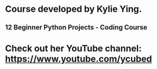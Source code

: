 # Course developed by Kylie Ying.
## 12 Beginner Python Projects - Coding Course
# Check out her YouTube channel: https://www.youtube.com/ycubed
